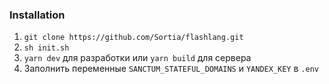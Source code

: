 ### Installation
1. `git clone https://github.com/Sortia/flashlang.git`
2. `sh init.sh`
3. `yarn dev` для разработки или `yarn build` для сервера
4. Заполнить переменные `SANCTUM_STATEFUL_DOMAINS` и `YANDEX_KEY` в `.env`
